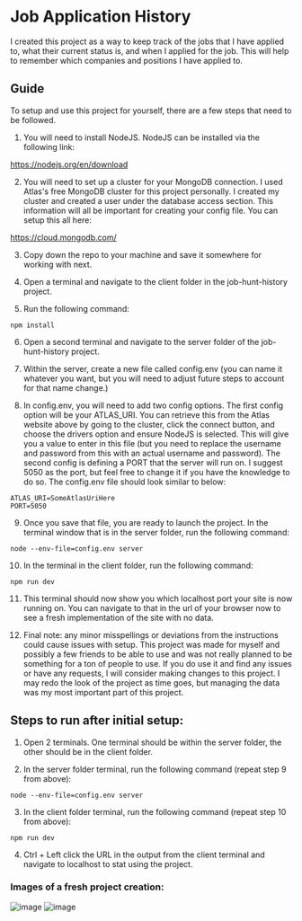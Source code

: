 # Job Application History

 I created this project as a way to keep track of the jobs that I have applied to, what their current status is, and when I applied for the job. This will help to remember which companies and positions I have applied to.

## Guide

 To setup and use this project for yourself, there are a few steps that need to be followed.

 1) You will need to install NodeJS. NodeJS can be installed via the following link:

 https://nodejs.org/en/download

 2) You will need to set up a cluster for your MongoDB connection. I used Atlas's free MongoDB cluster for this project personally. I created my cluster and created a user under the database access section. This information will all be important for creating your config file. You can setup this all here:

 https://cloud.mongodb.com/

 3) Copy down the repo to your machine and save it somewhere for working with next.

 4) Open a terminal and navigate to the client folder in the job-hunt-history project.

 5) Run the following command:

 ```
 npm install
 ```

 6) Open a second terminal and navigate to the server folder of the job-hunt-history project.

 7) Within the server, create a new file called config.env (you can name it whatever you want, but you will need to adjust future steps to account for that name change.)

 8) In config.env, you will need to add two config options. The first config option will be your ATLAS_URI. You can retrieve this from the Atlas website above by going to the cluster, click the connect button, and choose the drivers option and ensure NodeJS is selected. This will give you a value to enter in this file (but you need to replace the username and password from this with an actual username and password). The second config is defining a PORT that the server will run on. I suggest 5050 as the port, but feel free to change it if you have the knowledge to do so. The config.env file should look similar to below:

 ```
 ATLAS_URI=SomeAtlasUriHere
 PORT=5050
 ```

 9) Once you save that file, you are ready to launch the project. In the terminal window that is in the server folder, run the following command:

 ```
 node --env-file=config.env server
 ```

 10) In the terminal in the client folder, run the following command:

 ```
 npm run dev
 ```

 11) This terminal should now show you which localhost port your site is now running on. You can navigate to that in the url of your browser now to see a fresh implementation of the site with no data.

 12) Final note: any minor misspellings or deviations from the instructions could cause issues with setup. This project was made for myself and possibly a few friends to be able to use and was not really planned to be something for a ton of people to use. If you do use it and find any issues or have any requests, I will consider making changes to this project. I may redo the look of the project as time goes, but managing the data was my most important part of this project.

## Steps to run after initial setup:

1) Open 2 terminals. One terminal should be within the server folder, the other should be in the client folder.

2) In the server folder terminal, run the following command (repeat step 9 from above):

 ```
 node --env-file=config.env server
 ```

3) In the client folder terminal, run the following command (repeat step 10 from above):

 ```
 npm run dev
 ```

4) Ctrl + Left click the URL in the output from the client terminal and navigate to localhost to stat using the project. 

### Images of a fresh project creation:
![image](https://github.com/user-attachments/assets/0363ed62-2d4b-442c-8aab-05f49cc11bbe)
![image](https://github.com/user-attachments/assets/d075d92f-6b07-422a-838a-e0d51bc6285b)

